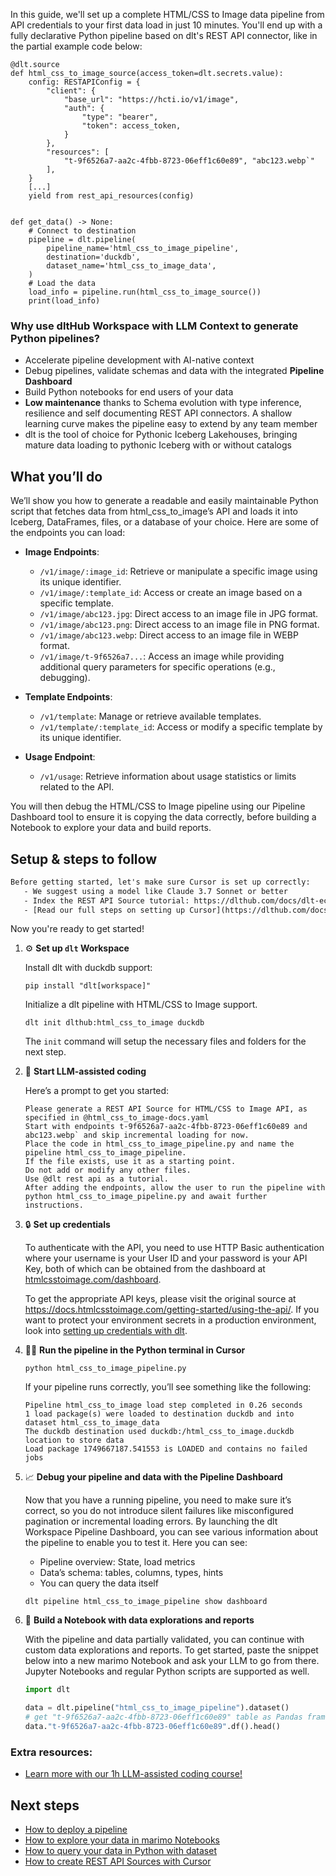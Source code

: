 In this guide, we'll set up a complete HTML/CSS to Image data pipeline from API credentials to your first data load in just 10 minutes. You'll end up with a fully declarative Python pipeline based on dlt's REST API connector, like in the partial example code below:

```python-outcome
@dlt.source
def html_css_to_image_source(access_token=dlt.secrets.value):
    config: RESTAPIConfig = {
        "client": {
            "base_url": "https://hcti.io/v1/image",
            "auth": {
                "type": "bearer",
                "token": access_token,
            }
        },
        "resources": [
            "t-9f6526a7-aa2c-4fbb-8723-06eff1c60e89", "abc123.webp`"
        ],
    }
    [...]
    yield from rest_api_resources(config)


def get_data() -> None:
    # Connect to destination
    pipeline = dlt.pipeline(
        pipeline_name='html_css_to_image_pipeline',
        destination='duckdb',
        dataset_name='html_css_to_image_data', 
    )
    # Load the data
    load_info = pipeline.run(html_css_to_image_source())
    print(load_info) 
```

### Why use dltHub Workspace with LLM Context to generate Python pipelines?

- Accelerate pipeline development with AI-native context
- Debug pipelines, validate schemas and data with the integrated **Pipeline Dashboard**
- Build Python notebooks for end users of your data
- **Low maintenance** thanks to Schema evolution with type inference, resilience and self documenting REST API connectors. A shallow learning curve makes the pipeline easy to extend by any team member
- dlt is the tool of choice for Pythonic Iceberg Lakehouses, bringing mature data loading to pythonic Iceberg with or without catalogs

## What you’ll do

We’ll show you how to generate a readable and easily maintainable Python script that fetches data from html_css_to_image’s API and loads it into Iceberg, DataFrames, files, or a database of your choice. Here are some of the endpoints you can load:

- **Image Endpoints**: 
  - `/v1/image/:image_id`: Retrieve or manipulate a specific image using its unique identifier.
  - `/v1/image/:template_id`: Access or create an image based on a specific template.
  - `/v1/image/abc123.jpg`: Direct access to an image file in JPG format.
  - `/v1/image/abc123.png`: Direct access to an image file in PNG format.
  - `/v1/image/abc123.webp`: Direct access to an image file in WEBP format.
  - `/v1/image/t-9f6526a7...`: Access an image while providing additional query parameters for specific operations (e.g., debugging).

- **Template Endpoints**: 
  - `/v1/template`: Manage or retrieve available templates.
  - `/v1/template/:template_id`: Access or modify a specific template by its unique identifier.

- **Usage Endpoint**: 
  - `/v1/usage`: Retrieve information about usage statistics or limits related to the API.

You will then debug the HTML/CSS to Image pipeline using our Pipeline Dashboard tool to ensure it is copying the data correctly, before building a Notebook to explore your data and build reports.

## Setup & steps to follow

```default
Before getting started, let's make sure Cursor is set up correctly:
   - We suggest using a model like Claude 3.7 Sonnet or better
   - Index the REST API Source tutorial: https://dlthub.com/docs/dlt-ecosystem/verified-sources/rest_api/ and add it to context as **@dlt rest api**
   - [Read our full steps on setting up Cursor](https://dlthub.com/docs/dlt-ecosystem/llm-tooling/cursor-restapi#23-configuring-cursor-with-documentation)
```

Now you're ready to get started!

1. ⚙️ **Set up `dlt` Workspace**
    
    Install dlt with duckdb support:
    ```shell
    pip install "dlt[workspace]"
    ```

    Initialize a dlt pipeline with HTML/CSS to Image support.
    ```shell
    dlt init dlthub:html_css_to_image duckdb
    ```

    The `init` command will setup the necessary files and folders for the next step.
    
2. 🤠 **Start LLM-assisted coding**
    
    Here’s a prompt to get you started:
    
    ```prompt
    Please generate a REST API Source for HTML/CSS to Image API, as specified in @html_css_to_image-docs.yaml 
    Start with endpoints t-9f6526a7-aa2c-4fbb-8723-06eff1c60e89 and abc123.webp` and skip incremental loading for now. 
    Place the code in html_css_to_image_pipeline.py and name the pipeline html_css_to_image_pipeline. 
    If the file exists, use it as a starting point. 
    Do not add or modify any other files. 
    Use @dlt rest api as a tutorial. 
    After adding the endpoints, allow the user to run the pipeline with python html_css_to_image_pipeline.py and await further instructions.
    ```

    
3. 🔒 **Set up credentials** 
    
    To authenticate with the API, you need to use HTTP Basic authentication where your username is your User ID and your password is your API Key, both of which can be obtained from the dashboard at [htmlcsstoimage.com/dashboard](https://htmlcsstoimage.com/dashboard).
    
    To get the appropriate API keys, please visit the original source at https://docs.htmlcsstoimage.com/getting-started/using-the-api/.
    If you want to protect your environment secrets in a production environment, look into [setting up credentials with dlt](https://dlthub.com/docs/walkthroughs/add_credentials).
    
4. 🏃‍♀️ **Run the pipeline in the Python terminal in Cursor**
    
    ```shell
    python html_css_to_image_pipeline.py
    ```
    
    If your pipeline runs correctly, you’ll see something like the following:
    
    ```shell
    Pipeline html_css_to_image load step completed in 0.26 seconds
    1 load package(s) were loaded to destination duckdb and into dataset html_css_to_image_data
    The duckdb destination used duckdb:/html_css_to_image.duckdb location to store data
    Load package 1749667187.541553 is LOADED and contains no failed jobs
    ```
    
5. 📈 **Debug your pipeline and data with the Pipeline Dashboard**

    Now that you have a running pipeline, you need to make sure it’s correct, so you do not introduce silent failures like misconfigured pagination or incremental loading errors. By launching the dlt Workspace Pipeline Dashboard, you can see various information about the pipeline to enable you to test it. Here you can see:
    - Pipeline overview: State, load metrics
    - Data’s schema: tables, columns, types, hints
    - You can query the data itself
    
    ```shell
    dlt pipeline html_css_to_image_pipeline show dashboard
    ```
    
6. 🐍 **Build a Notebook with data explorations and reports**

    With the pipeline and data partially validated, you can continue with custom data explorations and reports. To get started, paste the snippet below into a new marimo Notebook and ask your LLM to go from there. Jupyter Notebooks and regular Python scripts are supported as well.

    
    ```python
    import dlt

   data = dlt.pipeline("html_css_to_image_pipeline").dataset()
   # get "t-9f6526a7-aa2c-4fbb-8723-06eff1c60e89" table as Pandas frame
   data."t-9f6526a7-aa2c-4fbb-8723-06eff1c60e89".df().head()
    ```

### Extra resources:

- [Learn more with our 1h LLM-assisted coding course!](https://www.youtube.com/watch?v=GGid70rnJuM)

## Next steps

- [How to deploy a pipeline](https://dlthub.com/docs/walkthroughs/deploy-a-pipeline)
- [How to explore your data in marimo Notebooks](https://dlthub.com/docs/general-usage/dataset-access/marimo)
- [How to query your data in Python with dataset](https://dlthub.com/docs/general-usage/dataset-access/dataset)
- [How to create REST API Sources with Cursor](https://dlthub.com/docs/dlt-ecosystem/llm-tooling/cursor-restapi)
